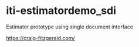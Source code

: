 # iti-estimatordemo_sdi

Estimator prototype using single document interface

https://craig-fitzgerald.com/
